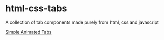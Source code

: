 # html-css-tabs

A collection of tab components made purely from html, css and javascript

[Simple Animated Tabs](https://github.com/Apollo013/html-css-tabs/screenshots/animated-tabs-simple.png)
